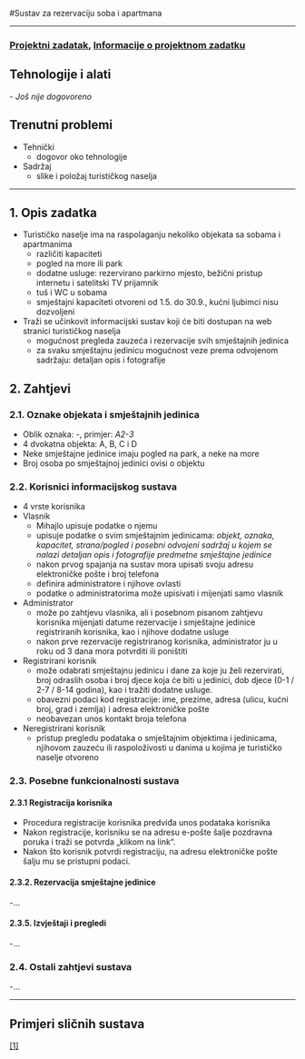 #Sustav za rezervaciju soba i apartmana

- - -

### [Projektni zadatak](https://bitbucket.org/mihajlo7/mihajlo/raw/bd92eca6827d01edbf4bb4119a1c202d3cb23714/Zadatak.pdf), [Informacije o projektnom zadatku](http://www.fer.unizg.hr/_download/repository/Informacije_o_projektnom_zadatku.pdf) ###

## Tehnologije i alati ##
*- Još nije dogovoreno*

## Trenutni problemi ##
- Tehnički
    - dogovor oko tehnologije
- Sadržaj
    - slike i položaj turističkog naselja

- - -

## 1. Opis zadatka ##
- Turističko naselje ima na raspolaganju nekoliko objekata sa sobama i apartmanima
    - različiti kapaciteti
    - pogled na more ili park
    - dodatne usluge: rezervirano parkirno mjesto, bežični pristup internetu i satelitski TV prijamnik
    - tuš i WC u sobama
    - smještajni kapaciteti otvoreni od 1.5. do 30.9., kućni ljubimci nisu dozvoljeni
- Traži se učinkovit informacijski sustav koji će biti dostupan na web stranici
turističkog naselja
    - mogućnost pregleda zauzeća i rezervacije svih
smještajnih jedinica
    - za svaku smještajnu jedinicu mogućnost veze prema odvojenom sadržaju: detaljan opis i fotografije

## 2. Zahtjevi ##
### 2.1. Oznake objekata i smještajnih jedinica ###
- Oblik oznaka: *<oznaka objekta><broj kata>-<broj>*, primjer: *A2-3*
- 4 dvokatna objekta: A, B, C i D
- Neke smještajne jedinice imaju pogled na park, a neke na more
- Broj osoba po smještajnoj jedinici ovisi o objektu

### 2.2. Korisnici informacijskog sustava ###
- 4 vrste korisnika
- Vlasnik
    - Mihajlo upisuje podatke o njemu
    - upisuje podatke o svim smještajnim jedinicama: *objekt, oznaka, kapacitet, strana/pogled i posebni odvojeni sadržaj u kojem se nalazi detaljan opis i fotografije predmetne smještajne jedinice*
    - nakon prvog spajanja na sustav mora upisati svoju adresu elektroničke pošte i broj telefona
    - definira administratore i njihove ovlasti
    - podatke o administratorima može upisivati i mijenjati samo vlasnik
- Administrator
    - može po zahtjevu vlasnika, ali i posebnom pisanom zahtjevu korisnika
mijenjati datume rezervacije i smještajne jedinice registriranih korisnika, kao i njihove
dodatne usluge
    - nakon prve rezervacije registriranog korisnika, administrator ju u roku od 3
dana mora potvrditi ili poništiti
- Registrirani korisnik
    - može odabrati smještajnu jedinicu i dane za koje ju želi rezervirati, broj odraslih osoba i broj djece koja će biti u jedinici, dob djece (0-1 / 2-7 / 8-14 godina), kao i tražiti dodatne usluge. 
    - obavezni podaci kod registracije: ime, prezime, adresa (ulicu, kućni broj, grad i
zemlja) i adresa elektroničke pošte
    - neobavezan unos kontakt broja telefona
- Neregistrirani korisnik
    -  pristup pregledu podataka o smještajnim objektima i jedinicama, njihovom zauzeću ili raspoloživosti u danima u kojima je turističko naselje otvoreno

### 2.3. Posebne funkcionalnosti sustava ###
#### 2.3.1 Registracija korisnika ####
- Procedura registracije korisnika predviđa unos podataka korisnika
- Nakon registracije, korisniku se na adresu e-pošte šalje pozdravna poruka i traži se potvrda „klikom na link“.
- Nakon što korisnik potvrdi registraciju, na adresu elektroničke pošte šalju mu se pristupni podaci.

#### 2.3.2. Rezervacija smještajne jedinice ####
-...
#### 2.3.5. Izvještaji i pregledi ####
-...
### 2.4. Ostali zahtjevi sustava ###
-...

- - -

## Primjeri sličnih sustava ##
[[1]](https://www.geobookings.com/pages/demos.aspx?l=1)